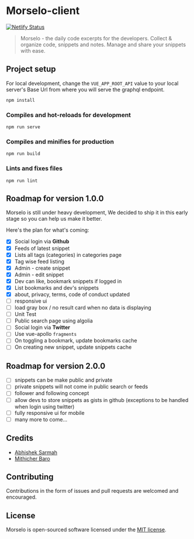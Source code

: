 # Morselo-client

[![Netlify Status](https://api.netlify.com/api/v1/badges/a0be5d26-c1ee-4fe1-8e51-2408a79c525c/deploy-status)](https://app.netlify.com/sites/morselo/deploys)

> Morselo - the daily code excerpts for the developers. Collect & organize code, snippets and notes. Manage and share your snippets with ease.

## Project setup

For local development, change the `VUE_APP_ROOT_API` value to your local server's Base Url from where you will serve the graphql endpoint.

```
npm install
```

### Compiles and hot-reloads for development

```
npm run serve
```

### Compiles and minifies for production

```
npm run build
```

### Lints and fixes files

```
npm run lint
```

## Roadmap for version 1.0.0

Morselo is still under heavy development, We decided to ship it in this early stage so you can help us make it better.

Here's the plan for what's coming:

- [x] Social login via **Github**
- [x] Feeds of latest snippet
- [x] Lists all tags (categories) in categories page
- [x] Tag wise feed listing
- [x] Admin - create snippet
- [x] Admin - edit snippet
- [x] Dev can like, bookmark snippets if logged in
- [x] List bookmarks and dev's snippets
- [x] about, privacy, terms, code of conduct updated
- [ ] responsive ui
- [ ] load gray box / no result card when no data is displaying
- [ ] Unit Test
- [ ] Public search page using algolia
- [ ] Social login via **Twitter**
- [ ] Use vue-apollo `fragments`
- [ ] On toggling a bookmark, update bookmarks cache
- [ ] On creating new snippet, update snippets cache

## Roadmap for version 2.0.0

- [ ] snippets can be make public and private
- [ ] private snippets will not come in public search or feeds
- [ ] follower and following concept
- [ ] allow devs to store snippets as gists in github (exceptions to be handled when login using twitter)
- [ ] fully responsive ui for mobile
- [ ] many more to come...

## Credits

- [Abhishek Sarmah](https://github.com/abhisheksarmah)
- [Mithicher Baro](https://github.com/mithicher)

## Contributing

Contributions in the form of issues and pull requests are welcomed and encouraged.

## License

Morselo is open-sourced software licensed under the [MIT license](https://opensource.org/licenses/MIT).
